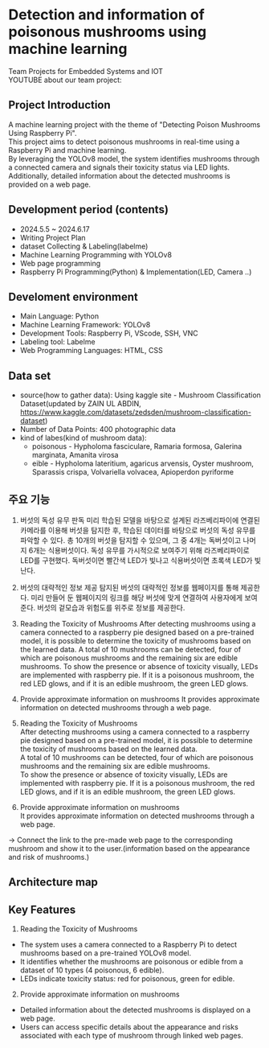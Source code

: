 # Detection and information of poisonous mushrooms using machine learning
Team Projects for Embedded Systems and IOT<br/>
YOUTUBE about our team project: 

## Project Introduction
A machine learning project with the theme of "Detecting Poison Mushrooms Using Raspberry Pi".<br/>
This project aims to detect poisonous mushrooms in real-time using a Raspberry Pi and machine learning.<br/> 
By leveraging the YOLOv8 model, the system identifies mushrooms through a connected camera and signals their toxicity status via LED lights. Additionally, detailed information about the detected mushrooms is provided on a web page.

## Development period (contents)
 - 2024.5.5 ~ 2024.6.17
 - Writing Project Plan
 - dataset Collecting & Labeling(labelme)
 - Machine Learning Programming with YOLOv8
 - Web page programming
 - Raspberry Pi Programming(Python) & Implementation(LED, Camera ..)

## Develoment environment
- Main Language: Python
- Machine Learning Framework: YOLOv8
- Development Tools: Raspberry Pi, VScode, SSH, VNC
- Labeling tool: Labelme
- Web Programming Languages: HTML, CSS

## Data set
- source(how to gather data): Using kaggle site - Mushroom Classification Dataset(updated by ZAIN UL ABDIN, https://www.kaggle.com/datasets/zedsden/mushroom-classification-dataset)
- Number of Data Points: 400 photographic data
- kind of labes(kind of mushroom data):
  - poisonous - Hypholoma fasciculare, Ramaria formosa, Galerina marginata, Amanita virosa<br/>
  - eible - Hypholoma lateritium, agaricus arvensis, Oyster mushroom, Sparassis crispa, Volvariella volvacea, Apioperdon pyriforme



## 주요 기능
1. 버섯의 독성 유무 판독
미리 학습된 모델을 바탕으로 설계된 라즈베리파이에 연결된 카메라를 이용해 버섯을 탐지한 후, 학습된 데이터를 바탕으로 버섯의 독성 유무를 파악할 수 있다.
총 10개의 버섯을 탐지할 수 있으며, 그 중 4개는 독버섯이고 나머지 6개는 식용버섯이다. 독성 유무를 가시적으로 보여주기 위해 라즈베리파이로 LED를 구현했다. 독버섯이면 빨간색 LED가 빛나고 식용버섯이면 초록색 LED가 빛난다.
2. 버섯의 대략적인 정보 제공
탐지된 버섯의 대략적인 정보를 웹페이지를 통해 제공한다. 미리 만들어 둔 웹페이지의 링크를 해당 버섯에 맞게 연결하여 사용자에게 보여준다.
버섯의 겉모습과 위험도를 위주로 정보를 제공한다. 

1. Reading the Toxicity of Mushrooms
After detecting mushrooms using a camera connected to a raspberry pie designed based on a pre-trained model, it is possible to determine the toxicity of mushrooms based on the learned data.
A total of 10 mushrooms can be detected, four of which are poisonous mushrooms and the remaining six are edible mushrooms. To show the presence or absence of toxicity visually, LEDs are implemented with raspberry pie. If it is a poisonous mushroom, the red LED glows, and if it is an edible mushroom, the green LED glows.
2. Provide approximate information on mushrooms
It provides approximate information on detected mushrooms through a web page.

1. Reading the Toxicity of Mushrooms<br/>
After detecting mushrooms using a camera connected to a raspberry pie designed based on a pre-trained model, it is possible to determine the toxicity of mushrooms based on the learned data.<br/>
A total of 10 mushrooms can be detected, four of which are poisonous mushrooms and the remaining six are edible mushrooms.<br/>
To show the presence or absence of toxicity visually, LEDs are implemented with raspberry pie. If it is a poisonous mushroom, the red LED glows, and if it is an edible mushroom, the green LED glows.
3. Provide approximate information on mushrooms<br/>
It provides approximate information on detected mushrooms through a web page.<br/>

-> Connect the link to the pre-made web page to the corresponding mushroom and show it to the user.(information based on the appearance and risk of mushrooms.)

## Architecture map


## Key Features
1. Reading the Toxicity of Mushrooms<br/>
- The system uses a camera connected to a Raspberry Pi to detect mushrooms based on a pre-trained YOLOv8 model.
- It identifies whether the mushrooms are poisonous or edible from a dataset of 10 types (4 poisonous, 6 edible).
- LEDs indicate toxicity status: red for poisonous, green for edible.
  
2. Provide approximate information on mushrooms<br/>
- Detailed information about the detected mushrooms is displayed on a web page.
- Users can access specific details about the appearance and risks associated with each type of mushroom through linked web pages.



